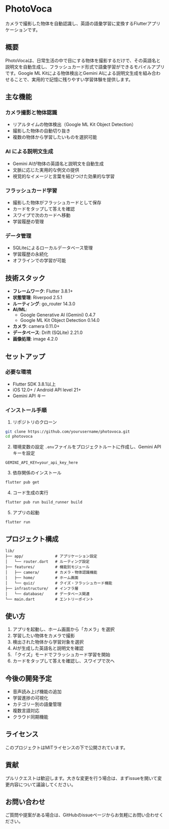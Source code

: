 # PhotoVoca

カメラで撮影した物体を自動認識し、英語の語彙学習に変換するFlutterアプリケーションです。

## 概要

PhotoVocaは、日常生活の中で目にする物体を撮影するだけで、その英語名と説明文を自動生成し、フラッシュカード形式で語彙学習ができるモバイルアプリです。Google ML Kitによる物体検出とGemini AIによる説明文生成を組み合わせることで、実用的で記憶に残りやすい学習体験を提供します。

## 主な機能

### カメラ撮影と物体認識
- リアルタイムの物体検出（Google ML Kit Object Detection）
- 撮影した物体の自動切り抜き
- 複数の物体から学習したいものを選択可能

### AI による説明文生成
- Gemini AIが物体の英語名と説明文を自動生成
- 文脈に応じた実用的な例文の提供
- 視覚的なイメージと言葉を結びつけた効果的な学習

### フラッシュカード学習
- 撮影した物体がフラッシュカードとして保存
- カードをタップして答えを確認
- スワイプで次のカードへ移動
- 学習履歴の管理

### データ管理
- SQLiteによるローカルデータベース管理
- 学習履歴の永続化
- オフラインでの学習が可能

## 技術スタック

- **フレームワーク**: Flutter 3.8.1+
- **状態管理**: Riverpod 2.5.1
- **ルーティング**: go_router 14.3.0
- **AI/ML**:
  - Google Generative AI (Gemini) 0.4.7
  - Google ML Kit Object Detection 0.14.0
- **カメラ**: camera 0.11.0+
- **データベース**: Drift (SQLite) 2.21.0
- **画像処理**: image 4.2.0

## セットアップ

### 必要な環境
- Flutter SDK 3.8.1以上
- iOS 12.0+ / Android API level 21+
- Gemini API キー

### インストール手順

1. リポジトリのクローン
```bash
git clone https://github.com/yourusername/photovoca.git
cd photovoca
```

2. 環境変数の設定
`.env`ファイルをプロジェクトルートに作成し、Gemini APIキーを設定
```
GEMINI_API_KEY=your_api_key_here
```

3. 依存関係のインストール
```bash
flutter pub get
```

4. コード生成の実行
```bash
flutter pub run build_runner build
```

5. アプリの起動
```bash
flutter run
```

## プロジェクト構成

```
lib/
├── app/              # アプリケーション設定
│   └── router.dart   # ルーティング設定
├── features/         # 機能別モジュール
│   ├── camera/       # カメラ・物体認識機能
│   ├── home/         # ホーム画面
│   └── quiz/         # クイズ・フラッシュカード機能
├── infrastructure/   # インフラ層
│   └── database/     # データベース関連
└── main.dart         # エントリーポイント
```

## 使い方

1. アプリを起動し、ホーム画面から「カメラ」を選択
2. 学習したい物体をカメラで撮影
3. 検出された物体から学習対象を選択
4. AIが生成した英語名と説明文を確認
5. 「クイズ」モードでフラッシュカード学習を開始
6. カードをタップして答えを確認し、スワイプで次へ

## 今後の開発予定

- 音声読み上げ機能の追加
- 学習進捗の可視化
- カテゴリー別の語彙管理
- 複数言語対応
- クラウド同期機能

## ライセンス

このプロジェクトはMITライセンスの下で公開されています。

## 貢献

プルリクエストは歓迎します。大きな変更を行う場合は、まずissueを開いて変更内容について議論してください。

## お問い合わせ

ご質問や提案がある場合は、GitHubのissueページからお気軽にお問い合わせください。
